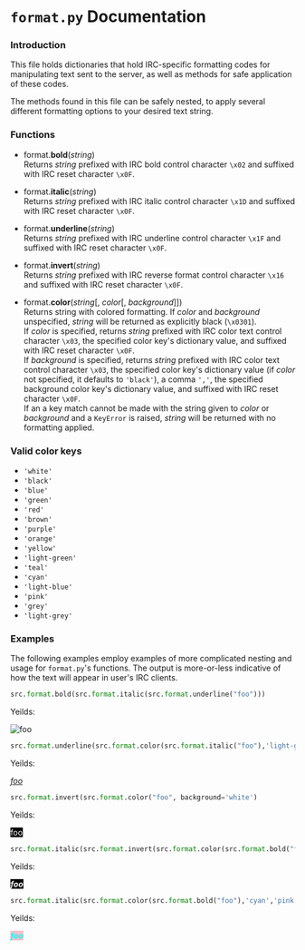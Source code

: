 # `format.py` Documentation

### Introduction
This file holds dictionaries that hold IRC-specific formatting codes for manipulating text sent to the server, as well as methods for safe application of these codes.

The methods found in this file can be safely nested, to apply several different formatting options to your desired text string.

### Functions

* format.**bold**(*string*)<br>
Returns *string* prefixed with IRC bold control character `\x02` and suffixed with IRC reset character `\x0F`.


* format.**italic**(*string*)<br>
Returns *string* prefixed with IRC italic control character `\x1D` and suffixed with IRC reset character `\x0F`.


* format.**underline**(*string*)<br>
Returns *string* prefixed with IRC underline control character `\x1F` and suffixed with IRC reset character `\x0F`.


* format.**invert**(*string*)<br>
Returns *string* prefixed with IRC reverse format control character `\x16` and suffixed with IRC reset character `\x0F`.


* format.**color**(*string*[, *color*[, *background*]])<br>
Returns string with colored formatting. If *color* and *background* unspecified, *string* will be returned as explicitly black (`\x0301`).<br>
If *color* is specified, returns *string* prefixed with IRC color text control character `\x03`, the specified color key's dictionary value, and suffixed with IRC reset character `\x0F`.<br>
If *background* is specified, returns *string* prefixed with IRC color text control character `\x03`, the specified color key's dictionary value (if *color* not specified, it defaults to `'black'`), a comma `','`, the specified background color key's dictionary value, and suffixed with IRC reset character `\x0F`.<br>
If an a key match cannot be made with the string given to *color* or *background* and a `KeyError` is raised, *string* will be returned with no formatting applied.

### Valid color keys

* `'white'`
* `'black'`
* `'blue'`
* `'green'`
* `'red'`
* `'brown'`
* `'purple'`
* `'orange'`
* `'yellow'`
* `'light-green'`
* `'teal'`
* `'cyan'`
* `'light-blue'`
* `'pink'`
* `'grey'`
* `'light-grey'`

### Examples
The following examples employ examples of more complicated nesting and usage for `format.py`'s functions. The output is more-or-less indicative of how the text will appear in user's IRC clients.

```python
src.format.bold(src.format.italic(src.format.underline("foo")))
```
Yeilds:

![<span style="font-weight: bold; text-decoration: underline; font-style: italic">foo</span>](laika/doc/img/bold-italic-underline.png "Bold, italic, and underlined text")

```python
src.format.underline(src.format.color(src.format.italic("foo"),'light-green'))
```
Yeilds:

<span style="text-decoration: underline; font-style: italic; color: light-green">foo</span>

```python
src.format.invert(src.format.color("foo", background='white')
```
Yeilds:

<span style="color: white; background-color: black">foo</span>

```python
src.format.italic(src.format.invert(src.format.color(src.format.bold("foo"),'cyan','pink')))
```
Yeilds:

<span style="color: white; background-color: black; font-style: italic; font-weight: bold">foo</span>

```python
src.format.italic(src.format.color(src.format.bold("foo"),'cyan','pink'))
```
Yeilds:

<span style="font-style: italic; font-weight: bold; color: cyan; background-color: pink">foo</span>
